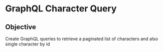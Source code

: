 # GraphQL Character Query

## Objective
Create GraphQL queries to retrieve a paginated list of characters and also single character by id